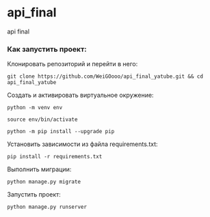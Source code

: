 # api_final
api final
### Как запустить проект:

Клонировать репозиторий и перейти в него:

```
git clone https://github.com/WeiGOooo/api_final_yatube.git && cd api_final_yatube
```

Cоздать и активировать виртуальное окружение:

```
python -m venv env
```

```
source env/bin/activate
```

```
python -m pip install --upgrade pip
```

Установить зависимости из файла requirements.txt:

```
pip install -r requirements.txt
```

Выполнить миграции:

```
python manage.py migrate
```

Запустить проект:

```
python manage.py runserver
```
